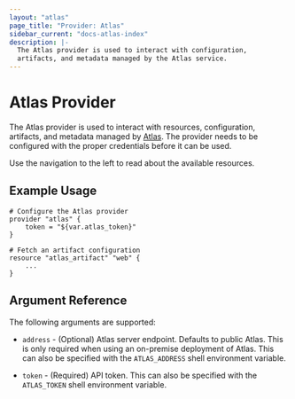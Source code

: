 ```yaml
---
layout: "atlas"
page_title: "Provider: Atlas"
sidebar_current: "docs-atlas-index"
description: |-
  The Atlas provider is used to interact with configuration,
  artifacts, and metadata managed by the Atlas service.
---
```


# Atlas Provider

The Atlas provider is used to interact with resources, configuration,
artifacts, and metadata managed by [Atlas](https://atlas.hashicorp.com).
The provider needs to be configured with the proper credentials before
it can be used.

Use the navigation to the left to read about the available resources.

## Example Usage

```
# Configure the Atlas provider
provider "atlas" {
    token = "${var.atlas_token}"
}

# Fetch an artifact configuration
resource "atlas_artifact" "web" {
    ...
}
```

## Argument Reference

The following arguments are supported:

* `address` - (Optional) Atlas server endpoint. Defaults to public Atlas.
  This is only required when using an on-premise deployment of Atlas. This can
  also be specified with the `ATLAS_ADDRESS` shell environment variable.

* `token` - (Required) API token. This can also be specified with the
  `ATLAS_TOKEN` shell environment variable.


